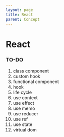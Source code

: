 ```yaml
---
layout: page
title: React
parent: Concept
---
```


# React

### TO-DO

1. class component
1. custom hook
1. functional component
1. hook
1. life cycle
1. use context
1. use effect
1. use memo
1. use reducer
1. use ref
1. use state
1. virtual dom
